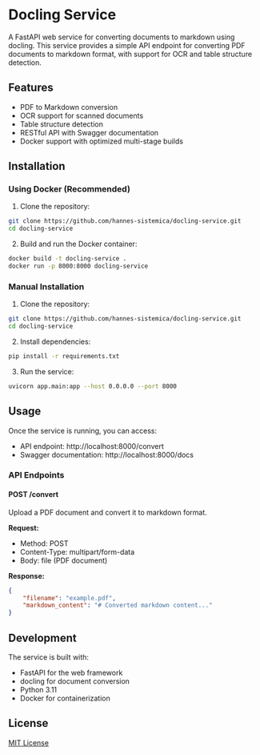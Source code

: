 # Docling Service

A FastAPI web service for converting documents to markdown using docling. This service provides a simple API endpoint for converting PDF documents to markdown format, with support for OCR and table structure detection.

## Features

- PDF to Markdown conversion
- OCR support for scanned documents
- Table structure detection
- RESTful API with Swagger documentation
- Docker support with optimized multi-stage builds

## Installation

### Using Docker (Recommended)

1. Clone the repository:
```bash
git clone https://github.com/hannes-sistemica/docling-service.git
cd docling-service
```

2. Build and run the Docker container:
```bash
docker build -t docling-service .
docker run -p 8000:8000 docling-service
```

### Manual Installation

1. Clone the repository:
```bash
git clone https://github.com/hannes-sistemica/docling-service.git
cd docling-service
```

2. Install dependencies:
```bash
pip install -r requirements.txt
```

3. Run the service:
```bash
uvicorn app.main:app --host 0.0.0.0 --port 8000
```

## Usage

Once the service is running, you can access:

- API endpoint: http://localhost:8000/convert
- Swagger documentation: http://localhost:8000/docs

### API Endpoints

#### POST /convert

Upload a PDF document and convert it to markdown format.

**Request:**
- Method: POST
- Content-Type: multipart/form-data
- Body: file (PDF document)

**Response:**
```json
{
    "filename": "example.pdf",
    "markdown_content": "# Converted markdown content..."
}
```

## Development

The service is built with:
- FastAPI for the web framework
- docling for document conversion
- Python 3.11
- Docker for containerization

## License

[MIT License](LICENSE)
